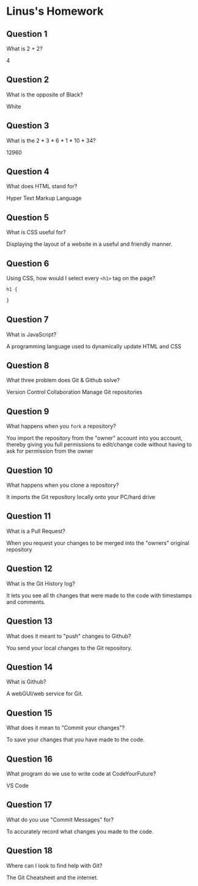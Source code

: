 # Linus's Homework

## Question 1

What is 2 + 2?

4

## Question 2

What is the opposite of Black?

White

## Question 3

What is the  2 * 3 * 6 * 1 * 10 * 34?

12960

## Question 4 

What does HTML stand for?

Hyper Text Markup Language

## Question 5

What is CSS useful for?

Displaying the layout of a website in a useful and friendly manner.

## Question 6

Using CSS, how would I select every `<h1>` tag on the page?

```css
h1 {

}
```

## Question 7

What is JavaScript?

A programming language used to dynamically update HTML and CSS

## Question 8

What three problem does Git & Github solve?

Version Control
Collaboration
Manage Git repositories

## Question 9

What happens when you `fork` a repository?

You import the repository from the "owner" account into you account, thereby giving you full permissions to edit/change code without having to ask for permission from the owner

## Question 10 

What happens when you clone a repository?

It imports the Git repository locally onto your PC/hard drive

## Question 11

What is a Pull Request?

When you request your changes to be merged into the "owners" original repository

## Question 12

What is the Git History log?

It lets you see all th changes that were made to the code with timestamps and comments.

## Question 13

What does it meant to "push" changes to Github?

You send your local changes to the Git repository.

## Question 14

What is Github?

A webGUI/web service for Git.

## Question 15

What does it mean to "Commit your changes"?

To save your changes that you have made to the code.

## Question 16

What program do we use to write code at CodeYourFuture?

VS Code

## Question 17

What do you use "Commit Messages" for?

To accurately record what changes you made to the code.

## Question 18

Where can I look to find help with Git?

The Git Cheatsheet and the internet.
